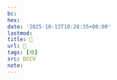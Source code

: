 ```yaml
---
bc:
hex:
date: '2025-10-13T10:28:35+08:00'
lastmod:
title: 􄤱
url: 􄤱
tags: [䃽]
src: DCCV
note:
---
```

